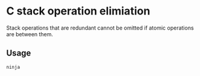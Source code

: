 # C stack operation elimiation

Stack operations that are redundant cannot be omitted if atomic operations are between them.

## Usage

```sh
ninja
```

